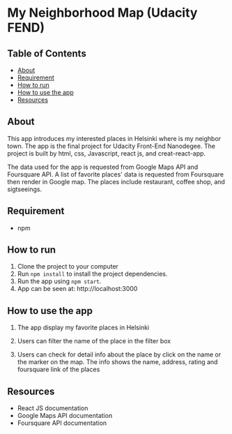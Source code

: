# My Neighborhood Map (Udacity FEND)

## Table of Contents

* [About](#About)
* [Requirement](#Requirement)
* [How to run](#How)
* [How to use the app](#How)
* [Resources](#Resources)

## About

This app introduces my interested places in Helsinki where is my neighbor town. The app is the final project for Udacity Front-End Nanodegee. The project is built by html, css, Javascript, react js, and creat-react-app.

The data used for the app is requested from Google Maps API and Foursquare API. A list of favorite places' data is requested from Foursquare then render in Google map. The places include restaurant, coffee shop, and sigtseeings. 

## Requirement

* npm

## How to run

1. Clone the project to your computer
2. Run `npm install` to install the project dependencies.
3. Run the app using `npm start`.
4. App can be seen at: http://localhost:3000  

## How to use the app

1. The app display my favorite places in Helsinki

2. Users can filter the name of the place in the filter box

3. Users can check for detail info about the place by click on the name or the marker on the map. The info shows the name, address, rating and foursquare link of the places

## Resources

* React JS documentation
* Google Maps API documentation
* Foursquare API documentation







